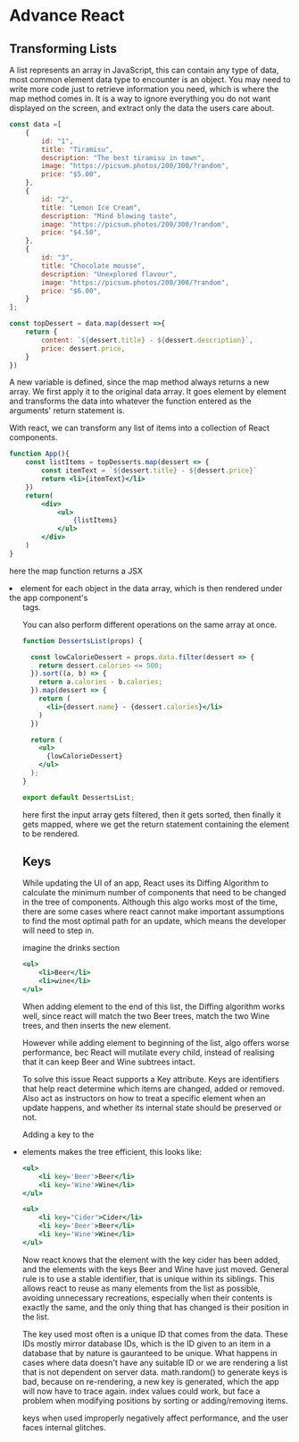 # Advance React

## Transforming Lists

A list represents an array in JavaScript, this can contain any type of data, most common element data type to encounter is an object. You may need to write more code just to retrieve information you need, which is where the map method comes in. It is a way to ignore everything you do not want displayed on the screen, and extract only the data the users care about. 

```jsx
const data =[
    {
        id: "1",
        title: "Tiramisu",
        description: "The best tiramisu in town",
        image: "https://picsum.photos/200/300/?random",
        price: "$5.00",
    },
    {
        id: "2",
        title: "Lemon Ice Cream",
        description: "Mind blowing taste",
        image: "https://picsum.photos/200/300/?random",
        price: "$4.50",
    },
    {
        id: "3",
        title: "Chocolate mousse",
        description: "Unexplored flavour",
        image: "https://picsum.photos/200/300/?random",
        price: "$6.00",
    }
];

const topDessert = data.map(dessert =>{
    return {
        content: `${dessert.title} - ${dessert.description}`,
        price: dessert.price,
    }
})
```

A new variable is defined, since the map method always returns a new array. We first apply it to the original data array. It goes element by element and transforms the data into whatever the function entered as the arguments'  return statement is. 

With react, we can transform any list of items into a collection of React components. 

```jsx
function App(){
    const listItems = topDesserts.map(dessert => {
        const itemText = `${dessert.title} - ${dessert.price}`
        return <li>{itemText}</li>
    })
    return(
        <div>
            <ul>
                {listItems}
            </ul>
        </div>
    )
}
```

here the map function returns a JSX <li> element for each object in the data array, which is then rendered under the app component's <ul> tags. 

You can also perform different operations on the same array at once.
```jsx
function DessertsList(props) {

  const lowCalorieDessert = props.data.filter(dessert => {
    return dessert.calories <= 500;
  }).sort((a, b) => {
    return a.calories - b.calories;
  }).map(dessert => {
    return (
      <li>{dessert.name} - {dessert.calories}</li>
    )
  })

  return (
    <ul>
      {lowCalorieDessert}
    </ul>
  );
}

export default DessertsList;
```
here first the input array gets filtered, then it gets sorted, then finally it gets mapped, where we get the return statement containing the element to be rendered. 

## Keys

While updating the UI of an app, React uses its Diffing Algorithm to calculate the minimum number of components that need to be changed in the tree of components. Although this algo works most of the time, there are some cases where react cannot make important assumptions to find the most optimal path for an update, which means the developer will need to step in. 

imagine the drinks section
```jsx
<ul>
    <li>Beer</li>
    <li>wine</li>
</ul>
```
When adding element to the end of this list, the Diffing algorithm works well, since react will match the two Beer trees, match the two Wine trees, and then inserts the new element.

However while adding element to beginning of the list, algo offers worse performance, bec React will mutilate every child, instead of realising that it can keep Beer and Wine subtrees intact.

To solve this issue React supports a Key attribute. Keys are identifiers that help react determine which items are changed, added or removed. Also act as instructors on how to treat a specific element when an update happens, and whether its internal state should be preserved or not. 

Adding a key to the <li> elements makes the tree efficient, this looks like:
```jsx
<ul>
    <li key='Beer'>Beer</li>
    <li key='Wine'>Wine</li>
</ul>

<ul>
    <li key="Cider">Cider</li>
    <li key='Beer'>Beer</li>
    <li key='Wine'>Wine</li>
</ul>
```

Now react knows that the element with the key cider has been added, and the elements with the keys Beer and Wine have just moved.
General rule is to use a stable identifier, that is unique within its siblings. This allows react to reuse as many elements from the list as possible, avoiding unnecessary recreations, especially when their contents is exactly the same, and the only thing that has changed is their position in the list.

The key used most often is a unique ID that comes from the data. These IDs mostly mirror database IDs, which is the ID given to an item in a database that by nature is gauranteed to be unique. What happens in cases where data doesn't have any suitable ID or we are rendering a list that is not dependent on server data. math.random() to generate keys is bad, because on re-rendering, a new key is generated, which the app will now have to trace again. index values could work, but face a problem when modifying positions by sorting or adding/removing items. 

keys when used improperly negatively affect performance, and the user faces internal glitches.